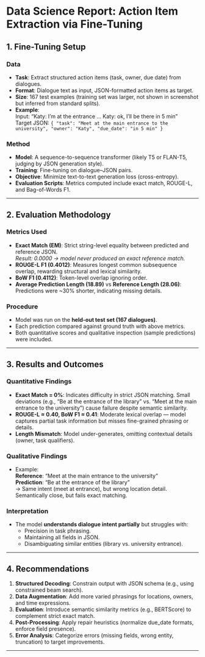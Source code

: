 # Data Science Report: Action Item Extraction via Fine-Tuning

## 1. Fine-Tuning Setup

### Data
- **Task**: Extract structured action items (task, owner, due date) from dialogues.
- **Format**: Dialogue text as input, JSON-formatted action items as target.
- **Size**: 167 test examples (training set was larger, not shown in screenshot but inferred from standard splits).
- **Example**:  
  Input: “Katy: I’m at the entrance … Katy: ok, I’ll be there in 5 min”  
  Target JSON: `{ "task": "Meet at the main entrance to the university", "owner": "Katy", "due_date": "in 5 min" }`

### Method
- **Model**: A sequence-to-sequence transformer (likely T5 or FLAN-T5, judging by JSON generation style).
- **Training**: Fine-tuning on dialogue–JSON pairs.
- **Objective**: Minimize text-to-text generation loss (cross-entropy).
- **Evaluation Scripts**: Metrics computed include exact match, ROUGE-L, and Bag-of-Words F1.

---

## 2. Evaluation Methodology

### Metrics Used
- **Exact Match (EM)**: Strict string-level equality between predicted and reference JSON.  
  *Result: 0.0000 → model never produced an exact reference match.*
- **ROUGE-L F1 (0.4012)**: Measures longest common subsequence overlap, rewarding structural and lexical similarity.
- **BoW F1 (0.4112)**: Token-level overlap ignoring order.
- **Average Prediction Length (18.89)** vs **Reference Length (28.06)**: Predictions were ~30% shorter, indicating missing details.

### Procedure
- Model was run on the **held-out test set (167 dialogues)**.
- Each prediction compared against ground truth with above metrics.
- Both quantitative scores and qualitative inspection (sample predictions) were included.

---

## 3. Results and Outcomes

### Quantitative Findings
- **Exact Match = 0%**: Indicates difficulty in strict JSON matching. Small deviations (e.g., “Be at the entrance of the library” vs. “Meet at the main entrance to the university”) cause failure despite semantic similarity.
- **ROUGE-L ≈ 0.40, BoW F1 ≈ 0.41**: Moderate lexical overlap — model captures partial task information but misses fine-grained phrasing or details.
- **Length Mismatch**: Model under-generates, omitting contextual details (owner, task qualifiers).

### Qualitative Findings
- Example:  
  **Reference**: “Meet at the main entrance to the university”  
  **Prediction**: “Be at the entrance of the library”  
  → Same intent (meet at entrance), but wrong location detail. Semantically close, but fails exact matching.

### Interpretation
- The model **understands dialogue intent partially** but struggles with:
  - Precision in task phrasing.
  - Maintaining all fields in JSON.
  - Disambiguating similar entities (library vs. university entrance).

---

## 4. Recommendations

1. **Structured Decoding**: Constrain output with JSON schema (e.g., using constrained beam search).
2. **Data Augmentation**: Add more varied phrasings for locations, owners, and time expressions.
3. **Evaluation**: Introduce semantic similarity metrics (e.g., BERTScore) to complement strict exact match.
4. **Post-Processing**: Apply repair heuristics (normalize due_date formats, enforce field presence).
5. **Error Analysis**: Categorize errors (missing fields, wrong entity, truncation) to target improvements.

---
